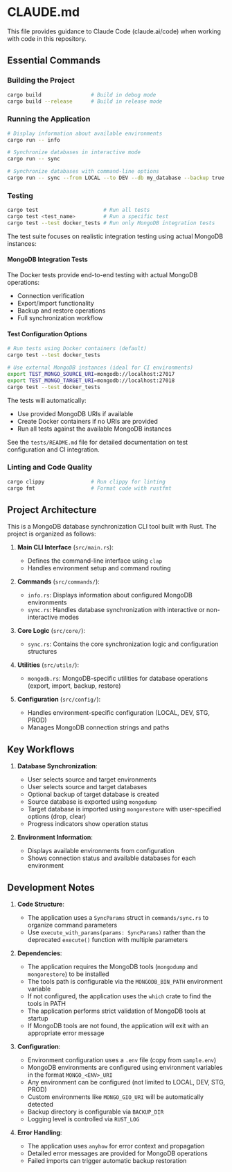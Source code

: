# CLAUDE.md

This file provides guidance to Claude Code (claude.ai/code) when working with code in this repository.

## Essential Commands

### Building the Project

```bash
cargo build                # Build in debug mode
cargo build --release      # Build in release mode
```

### Running the Application

```bash
# Display information about available environments
cargo run -- info

# Synchronize databases in interactive mode
cargo run -- sync

# Synchronize databases with command-line options
cargo run -- sync --from LOCAL --to DEV --db my_database --backup true --drop true
```

### Testing

```bash
cargo test                     # Run all tests
cargo test <test_name>         # Run a specific test
cargo test --test docker_tests # Run only MongoDB integration tests
```

The test suite focuses on realistic integration testing using actual MongoDB instances:

#### MongoDB Integration Tests

The Docker tests provide end-to-end testing with actual MongoDB operations:
- Connection verification
- Export/import functionality
- Backup and restore operations
- Full synchronization workflow

#### Test Configuration Options

```bash
# Run tests using Docker containers (default)
cargo test --test docker_tests

# Use external MongoDB instances (ideal for CI environments)
export TEST_MONGO_SOURCE_URI=mongodb://localhost:27017
export TEST_MONGO_TARGET_URI=mongodb://localhost:27018
cargo test --test docker_tests
```

The tests will automatically:
- Use provided MongoDB URIs if available
- Create Docker containers if no URIs are provided
- Run all tests against the available MongoDB instances

See the `tests/README.md` file for detailed documentation on test configuration and CI integration.

### Linting and Code Quality

```bash
cargo clippy               # Run clippy for linting
cargo fmt                  # Format code with rustfmt
```

## Project Architecture

This is a MongoDB database synchronization CLI tool built with Rust. The project is organized as follows:

1. **Main CLI Interface** (`src/main.rs`): 
   - Defines the command-line interface using `clap`
   - Handles environment setup and command routing

2. **Commands** (`src/commands/`):
   - `info.rs`: Displays information about configured MongoDB environments
   - `sync.rs`: Handles database synchronization with interactive or non-interactive modes

3. **Core Logic** (`src/core/`):
   - `sync.rs`: Contains the core synchronization logic and configuration structures

4. **Utilities** (`src/utils/`):
   - `mongodb.rs`: MongoDB-specific utilities for database operations (export, import, backup, restore)

5. **Configuration** (`src/config/`):
   - Handles environment-specific configuration (LOCAL, DEV, STG, PROD)
   - Manages MongoDB connection strings and paths

## Key Workflows

1. **Database Synchronization**:
   - User selects source and target environments
   - User selects source and target databases
   - Optional backup of target database is created
   - Source database is exported using `mongodump`
   - Target database is imported using `mongorestore` with user-specified options (drop, clear)
   - Progress indicators show operation status

2. **Environment Information**:
   - Displays available environments from configuration
   - Shows connection status and available databases for each environment

## Development Notes

1. **Code Structure**:
   - The application uses a `SyncParams` struct in `commands/sync.rs` to organize command parameters
   - Use `execute_with_params(params: SyncParams)` rather than the deprecated `execute()` function with multiple parameters

2. **Dependencies**:
   - The application requires the MongoDB tools (`mongodump` and `mongorestore`) to be installed
   - The tools path is configurable via the `MONGODB_BIN_PATH` environment variable
   - If not configured, the application uses the `which` crate to find the tools in PATH
   - The application performs strict validation of MongoDB tools at startup
   - If MongoDB tools are not found, the application will exit with an appropriate error message

2. **Configuration**:
   - Environment configuration uses a `.env` file (copy from `sample.env`)
   - MongoDB environments are configured using environment variables in the format `MONGO_<ENV>_URI`
   - Any environment can be configured (not limited to LOCAL, DEV, STG, PROD)
   - Custom environments like `MONGO_GIO_URI` will be automatically detected
   - Backup directory is configurable via `BACKUP_DIR`
   - Logging level is controlled via `RUST_LOG`

3. **Error Handling**:
   - The application uses `anyhow` for error context and propagation
   - Detailed error messages are provided for MongoDB operations
   - Failed imports can trigger automatic backup restoration